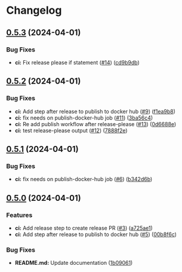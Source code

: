 # Changelog

## [0.5.3](https://github.com/mihani/traefik-docker-hostmanager/compare/v0.5.2...v0.5.3) (2024-04-01)


### Bug Fixes

* **ci:** Fix release please if statement ([#14](https://github.com/mihani/traefik-docker-hostmanager/issues/14)) ([cd9b9db](https://github.com/mihani/traefik-docker-hostmanager/commit/cd9b9db4dedc41ff8604540a2bde02eb28e3f7c1))

## [0.5.2](https://github.com/mihani/traefik-docker-hostmanager/compare/v0.5.1...v0.5.2) (2024-04-01)


### Bug Fixes

* **ci:** Add step after release to publish to docker hub ([#9](https://github.com/mihani/traefik-docker-hostmanager/issues/9)) ([f1ea9b8](https://github.com/mihani/traefik-docker-hostmanager/commit/f1ea9b82f3d435e727ce7e74a64752afd846fedf))
* **ci:** fix needs on publish-docker-hub job ([#11](https://github.com/mihani/traefik-docker-hostmanager/issues/11)) ([3ba56c4](https://github.com/mihani/traefik-docker-hostmanager/commit/3ba56c4696596157f5315fdee2fecd4220db920b))
* **ci:** Re add publish workflow after release-please ([#13](https://github.com/mihani/traefik-docker-hostmanager/issues/13)) ([0d6688e](https://github.com/mihani/traefik-docker-hostmanager/commit/0d6688e24c538507e30db4b7af953426b19a22eb))
* **ci:** test release-please output ([#12](https://github.com/mihani/traefik-docker-hostmanager/issues/12)) ([7888f2e](https://github.com/mihani/traefik-docker-hostmanager/commit/7888f2e0009a9fd60fdb5a418494a7aff35b0376))

## [0.5.1](https://github.com/mihani/traefik-docker-hostmanager/compare/v0.5.0...v0.5.1) (2024-04-01)


### Bug Fixes

* **ci:** fix needs on publish-docker-hub job ([#6](https://github.com/mihani/traefik-docker-hostmanager/issues/6)) ([b342d6b](https://github.com/mihani/traefik-docker-hostmanager/commit/b342d6b4d7b085b7603ef88e1a37091effd99f10))

## [0.5.0](https://github.com/mihani/traefik-docker-hostmanager/compare/v0.4.0...v0.5.0) (2024-04-01)


### Features

* **ci:** Add release step to create release PR ([#3](https://github.com/mihani/traefik-docker-hostmanager/issues/3)) ([a725ae1](https://github.com/mihani/traefik-docker-hostmanager/commit/a725ae11f2bd3b7743d20ad72bf0d5ee1e579c51))
* **ci:** Add step after release to publish to docker hub ([#5](https://github.com/mihani/traefik-docker-hostmanager/issues/5)) ([00b8f6c](https://github.com/mihani/traefik-docker-hostmanager/commit/00b8f6c68fe9f6ebeb7d9f7db2235cddc9b46f61))


### Bug Fixes

* **README.md:** Update documentation ([1b09061](https://github.com/mihani/traefik-docker-hostmanager/commit/1b0906145b5db9197c9e8948a5f02513950a6a20))
